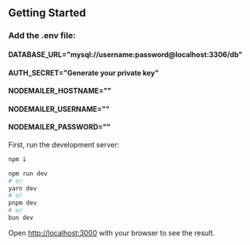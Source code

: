 ## Getting Started

### Add the .env file:

#### DATABASE_URL="mysql://username:password@localhost:3306/db"

#### AUTH_SECRET="Generate your private key"

#### NODEMAILER_HOSTNAME=""
#### NODEMAILER_USERNAME=""
#### NODEMAILER_PASSWORD=""

First, run the development server:

```bash
npm i

npm run dev
# or
yarn dev
# or
pnpm dev
# or
bun dev
```

Open [http://localhost:3000](http://localhost:3000) with your browser to see the result.
